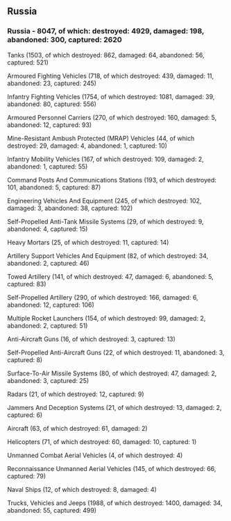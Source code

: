 
 
 ## Russia
 
 ### Russia - 8047, of which: destroyed: 4929, damaged: 198, abandoned: 300, captured: 2620

 

 

 Tanks (1503, of which destroyed: 862, damaged: 64, abandoned: 56, captured: 521)

 Armoured Fighting Vehicles (718, of which destroyed: 439, damaged: 11, abandoned: 23, captured: 245)

 Infantry Fighting Vehicles (1754, of which destroyed: 1081, damaged: 39, abandoned: 80, captured: 556)

 Armoured Personnel Carriers (270, of which destroyed: 160, damaged: 5, abandoned: 12, captured: 93)

 Mine-Resistant Ambush Protected (MRAP) Vehicles (44, of which destroyed: 29, damaged: 4, abandoned: 1, captured: 10)

 Infantry Mobility Vehicles (167, of which destroyed: 109, damaged: 2, abandoned: 1, captured: 55)

 Command Posts And Communications Stations (193, of which destroyed: 101, abandoned: 5, captured: 87)

 Engineering Vehicles And Equipment (245, of which destroyed: 102, damaged: 3, abandoned: 38, captured: 102)

 Self-Propelled Anti-Tank Missile Systems (29, of which destroyed: 9, abandoned: 4, captured: 15)

 Heavy Mortars (25, of which destroyed: 11, captured: 14)

 Artillery Support Vehicles And Equipment (82, of which destroyed: 34, abandoned: 2, captured: 46)

 Towed Artillery (141, of which destroyed: 47, damaged: 6, abandoned: 5, captured: 83)

 Self-Propelled Artillery (290, of which destroyed: 166, damaged: 6, abandoned: 12, captured: 106)

 Multiple Rocket Launchers (154, of which destroyed: 99, damaged: 2, abandoned: 2, captured: 51)

 Anti-Aircraft Guns (16, of which destroyed: 3, captured: 13)

 Self-Propelled Anti-Aircraft Guns (22, of which destroyed: 11, abandoned: 3, captured: 8)

 Surface-To-Air Missile Systems (80, of which destroyed: 47, damaged: 2, abandoned: 3, captured: 25)

 Radars (21, of which destroyed: 12, captured: 9)

 Jammers And Deception Systems (21, of which destroyed: 13, damaged: 2, captured: 6)

 Aircraft (63, of which destroyed: 61, damaged: 2)

 Helicopters (71, of which destroyed: 60, damaged: 10, captured: 1)

 Unmanned Combat Aerial Vehicles (4, of which destroyed: 4)

 Reconnaissance Unmanned Aerial Vehicles (145, of which destroyed: 66, captured: 79)

 Naval Ships (12, of which destroyed: 8, damaged: 4)

 Trucks, Vehicles and Jeeps (1988, of which destroyed: 1400, damaged: 34, abandoned: 55, captured: 499)

